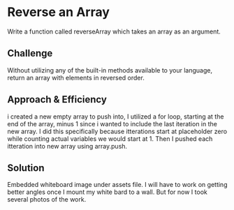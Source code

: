 # Reverse an Array
Write a function called reverseArray which takes an array as an argument. 

## Challenge
Without utilizing any of the built-in methods available to your language, return an array with elements in reversed order.

## Approach & Efficiency
i created a new empty array to push into,
I utilized a for loop, starting at the end of the array, minus 1 since i wanted to include the last iteration in the new array. I did this specifically because itterations start at placeholder zero while counting actual variables we would start at 1. Then I pushed each itteration into new array using array.push.

## Solution
Embedded whiteboard image under assets file. I will have to work on getting better angles once I mount my white bard to a wall. But for now I took several photos of the work.